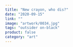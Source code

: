 ```yaml
---
title: "New crayon, who dis?"
date: "2020-09-15"
link: ""
image: "artwork/0034.jpg"
tags: "outsider on-black"
product: false
category: "art"
---
```

